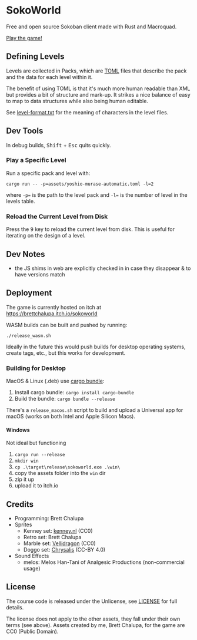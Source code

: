 # SokoWorld

Free and open source Sokoban client made with Rust and Macroquad.

[Play the game!](https://brettchalupa.itch.io/sokoworld)

## Defining Levels

Levels are collected in Packs, which are
[TOML](https://toml.io/en/) files that describe the pack and
the data for each level within it.

The benefit of using TOML is that it's much more human readable
than XML but provides a bit of structure and mark-up. It
strikes a nice balance of easy to map to data structures while
also being human editable.

See [level-format.txt](./level-format.txt) for the meaning of
characters in the level files.

## Dev Tools

In debug builds, <kbd>Shift</kbd> + <kbd>Esc</kbd> quits quickly.

### Play a Specific Level

Run a specific pack and level with:

```console
cargo run -- -p=assets/yoshio-murase-automatic.toml -l=2
```

where `-p=` is the path to the level pack and `-l=` is the number of level in the levels table.

### Reload the Current Level from Disk

Press the <kbd>9</kbd> key to reload the current level from disk. This is useful for iterating on the design of a level.

## Dev Notes

- the JS shims in web are explicitly checked in in case they disappear & to have versions match

## Deployment

The game is currently hosted on itch at https://brettchalupa.itch.io/sokoworld

WASM builds can be built and pushed by running:

```console
./release_wasm.sh
```

Ideally in the future this would push builds for desktop operating systems, create tags, etc., but this works for development.

### Building for Desktop

MacOS & Linux (.deb) use [cargo bundle](https://github.com/burtonageo/cargo-bundle):

1. Install cargo bundle: `cargo install cargo-bundle`
2. Build the bundle: `cargo bundle --release`

There's a `release_macos.sh` script to build and upload a Universal app for macOS (works on both Intel and Apple Silicon Macs).

#### Windows

Not ideal but functioning

1. `cargo run --release`
2. `mkdir win`
3. `cp .\target\release\sokoworld.exe .\win\`
4. copy the assets folder into the `win` dir
5. zip it up
6. upload it to itch.io

## Credits

- Programming: Brett Chalupa
- Sprites
  - Kenney set: [kenney.nl](https://kenney.nl) (CC0)
  - Retro set: Brett Chalupa
  - Marble set: [Vellidragon](https://opengameart.org/content/sokoban-clone-tiles) (CC0)
  - Doggo set: [Chrysalis](https://opengameart.org/content/tic-80-sokoban-tileset-8x8) (CC-BY 4.0)
- Sound Effects
  - melos: Melos Han-Tani of Analgesic Productions (non-commercial usage)

## License

The course code is released under the Unlicense, see [LICENSE](./LICENSE) for full details.

The license does not apply to the other assets, they fall under their own terms (see above). Assets created by me, Brett Chalupa, for the game are CC0 (Public Domain).
